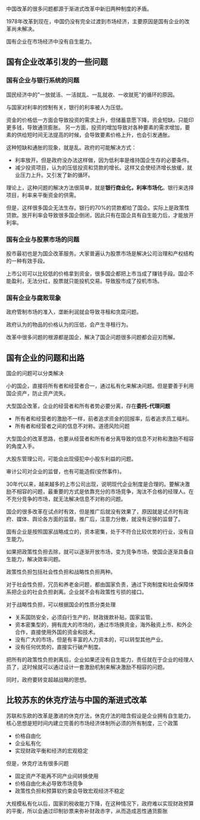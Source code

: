 
中国改革的很多问题都源于渐进式改革中新旧两种制度的矛盾。

1978年改革到现在，中国仍没有完全过渡到市场经济，主要原因是国有企业的改革尚未解决。

国有企业在市场经济中没有自生能力。

## 国有企业改革引发的一些问题


### 国有企业与银行系统的问题

国民经济中的"一放就活、一活就乱、一乱就收、一收就死"的循环的原因。

与国家对利率的控制有关，银行的利率被人为压低。

资金的价格低一方面会导致投资的需求上升，但储蓄意愿下降，资金短缺。只能印更多钱，导致通货膨胀。
另一方面，投资的增加导致对各种要素的需求增加，要素的供给短时间无法提高的时候，会导致要素价格上升，也会引发通胀。

这种短缺和通胀的现象，就是乱。政府的可能解决方式：
+ 利率放开。但是政府没办法这样做，因为低利率是维持国企生存的必要条件。
+ 减少投资项目，认为的压低投资和贷款的增长。这样又会使经济增长放缓，就业压力上升。又引发了新的循环。

理论上，这种问题的解决方法很简单，就是**银行商业化，利率市场化**。银行来选择项目，利率来平衡资金的供需。

但是，这样很多国企无法生存。银行的70%的贷款都给了国企。实际上是政策性贷款。放开利率会导致很多国企倒闭，因此只有在国企具有自生能力后，才能放开利率。


### 国有企业与股票市场的问题

股市最初也是为国企改革服务。大家普遍认为股票市场是解决公司治理和产权结构的一种有效手段。

上市公司可以比较低的价格拿到资金，很多国企都把上市当成了赚钱手段。国企不能盈利，无法分红，股票就只能投机交易。导致股市成了投机市场。

### 国有企业与腐败现象

政府管制市场的准入，垄断利润就会导致寻租和贪腐问题。

政府认为的物品的价格认为的压低，会产生寻租行为。

改革中很多问题的根源都是国企，解决了国企问题很多问题都会迎刃而解。

## 国有企业的问题和出路

国企的问题可以分类解决

小的国企，直接将所有者和经营者合一，通过私有化来解决问题。但是要善于利用国企资产，防止资产流失。

大型国企改革，企业的经营者和所有者势必要分离，存在**委托-代理问题**
+ 所有者和经营者的激励不一样，前者追求资金的回报率，后者追求员工福利。
+ 所有者和经营者之间的信息不对称。道德风险问题

大型国企的改革思路，也要从经营者和所有者分离导致的信息不对称和激励不相容的角度入手。

大股东管理公司，可能会出现侵犯中小股东利益的问题。

审计公司对企业的监督，也有可能造假(安然事件)。

30年代以来，越来越多的上市公司出现，说明现代企业制度是合理的。要解决激励不相容的问题，最重要的方式是依靠充分的市场竞争，淘汰不合格的经理人。在不充分竞争的市场，就无法解决信息不对称的问题。

国企的很多改革在试点时有效，但是推广后就没有效果了，原因就是试点时有政府、媒体、舆论各方面的监督。推广后，注意力分散，就没有足够的监督了。

国有企业是按照国家战略成立的，资本密集，处于不符合比较优势的行业，没有自生能力。

如果把政策性负担去除，就可以逐渐开放市场，变为竞争市场，使国企逐渐具备自生能力，解决效率问题。

政策性负担包括社会性负担和战略性负担两种。

对于社会性负担，冗员和养老金问题，都由国家负责，通过下岗制度和社会保障体系把企业的社会负担剥离。企业就不会有政策性亏损的接口。

对于战略性负担，可以根据国企的性质分类处理
+ 关系国防安全，必须自行生产的，财政拨款补贴，国家监管。
+ 资本密集型的，拥有庞大的市场的，通过市场换资金，海外融资上市、和外企合作，直接使用外国的资金和技术。
+ 没有广大的市场，但是有丰富的人力资本的，可以转型其他产业。
+ 没有任何优势的，直接实行破产制度。

把所有的政策性负担剥离后，企业如果还没有自生能力，责任就在于企业的经理人员了，这时候就可以通过设计一套激励机制来解决激励不相容的问题。

同时，政府要转变超越战略的思想。

## 比较苏东的休克疗法与中国的渐进式改革

苏联和东欧的改革是激进的休克疗法，休克疗法的暗含假设是企业拥有自生能力，核心思想是短时间内建立完善的市场经济体制所必须的所有制度，三个政策
+ 价格自由化
+ 企业私有化
+ 实现财政平衡和经济的宏观稳定

但是，休克疗法有很多问题
+ 固定资产不能再不同产业间转换使用
+ 价格自由化未必导致市场竞争
+ 政策性负担和预算软约束会导致宏观经济不稳定

大规模私有化以后，国家的税收能力下降，在这种情况下，政府难以实现财政预算的平衡，所以会通过印制钞票来弥补财政赤字，从而造成恶性通货膨胀

